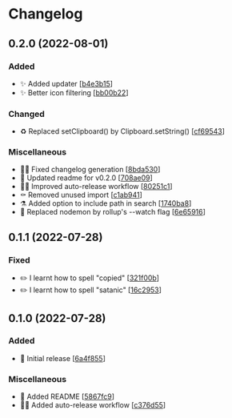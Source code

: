 # Changelog

<a name="0.2.0"></a>
## 0.2.0 (2022-08-01)

### Added

- ✨ Added updater [[b4e3b15](https://github.com/devicarus/enmity-asset-viewer/commit/b4e3b158382013ec6de03c9f6e39559b90066780)]
- ✨ Better icon filtering [[bb00b22](https://github.com/devicarus/enmity-asset-viewer/commit/bb00b22e58f6b0def76ec23d982b3baa8b2114db)]

### Changed

- ♻️ Replaced setClipboard() by Clipboard.setString() [[cf69543](https://github.com/devicarus/enmity-asset-viewer/commit/cf69543f1bf261287d87f6e285990fc75ac0212c)]

### Miscellaneous

- 🧑‍💻 Fixed changelog generation [[8bda530](https://github.com/devicarus/enmity-asset-viewer/commit/8bda530b2063d52ebc579ed40934e040fb5a5395)]
- 📝 Updated readme for v0.2.0 [[708ae09](https://github.com/devicarus/enmity-asset-viewer/commit/708ae0916e9482d43e9cb3e331fe5f54e57821f0)]
- 🧑‍💻 Improved auto-release workflow [[80251c1](https://github.com/devicarus/enmity-asset-viewer/commit/80251c1abba31bcc93ecd4541cb985906612cbcc)]
- ⚰️ Removed unused import [[c1ab941](https://github.com/devicarus/enmity-asset-viewer/commit/c1ab941a4b98f8d73a8b1a71ba5ff4325ec0b8b2)]
- ⚗️ Added option to include path in search [[1740ba8](https://github.com/devicarus/enmity-asset-viewer/commit/1740ba8c12bf46bc8e86414e2d477fb761ec4a34)]
- 🔨 Replaced nodemon by rollup&#x27;s --watch flag [[6e65916](https://github.com/devicarus/enmity-asset-viewer/commit/6e659161b0305e355a77b8c23de9eaf033c9c9ea)]


<a name="0.1.1"></a>
## 0.1.1 (2022-07-28)

### Fixed

- ✏️ I learnt how to spell &quot;copied&quot; [[321f00b](https://github.com/devicarus/enmity-asset-viewer/commit/321f00b0de83d7baa29657de681e94666c7bd4ee)]
- ✏️ I learnt how to spell &quot;satanic&quot; [[16c2953](https://github.com/devicarus/enmity-asset-viewer/commit/16c2953174b0748ae0da27cd5318c3df56d5e863)]


<a name="0.1.0"></a>
## 0.1.0 (2022-07-28)

### Added

- 🎉 Initial release [[6a4f855](https://github.com/devicarus/enmity-asset-viewer/commit/6a4f855b986c38f95cc6fbb5358603d6fdd021ad)]

### Miscellaneous

- 📝 Added README [[5867fc9](https://github.com/devicarus/enmity-asset-viewer/commit/5867fc90661a530ac22ad3fd7e770534fce238c7)]
- 🧑‍💻 Added auto-release workflow [[c376d55](https://github.com/devicarus/enmity-asset-viewer/commit/c376d552e61c1335c58413923ae79f930ffa095c)]


